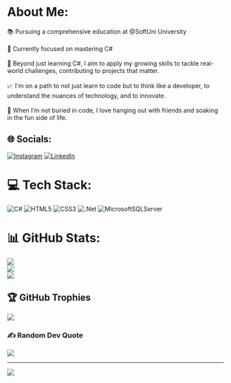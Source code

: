 # About Me:
📚 Pursuing a comprehensive education at @SoftUni University<br><br>📌 Currently focused on mastering C#<br><br>🎯 Beyond just learning C#, I aim to apply my growing skills to tackle real-world challenges, contributing to projects that matter.<br><br>📈 I'm on a path to not just learn to code but to think like a developer, to understand the nuances of technology, and to innovate.<br><br>💎 When I’m not buried in code, I love hanging out with friends and soaking in the fun side of life.


## 🌐 Socials:
[![Instagram](https://img.shields.io/badge/Instagram-%23E4405F.svg?logo=Instagram&logoColor=white)](https://instagram.com/nataliboevaa) [![LinkedIn](https://img.shields.io/badge/LinkedIn-%230077B5.svg?logo=linkedin&logoColor=white)](https://linkedin.com/in/natali-boeva-8b0a762b8) 

# 💻 Tech Stack:
![C#](https://img.shields.io/badge/c%23-%23239120.svg?style=flat&logo=csharp&logoColor=white) ![HTML5](https://img.shields.io/badge/html5-%23E34F26.svg?style=flat&logo=html5&logoColor=white) ![CSS3](https://img.shields.io/badge/css3-%231572B6.svg?style=flat&logo=css3&logoColor=white) ![.Net](https://img.shields.io/badge/.NET-5C2D91?style=flat&logo=.net&logoColor=white) ![MicrosoftSQLServer](https://img.shields.io/badge/Microsoft%20SQL%20Server-CC2927?style=flat&logo=microsoft%20sql%20server&logoColor=white)
# 📊 GitHub Stats:
![](https://github-readme-stats.vercel.app/api?username=nataliboeva&theme=jolly&hide_border=true&include_all_commits=false&count_private=false)<br/>
![](https://github-readme-streak-stats.herokuapp.com/?user=nataliboeva&theme=jolly&hide_border=true)<br/>
![](https://github-readme-stats.vercel.app/api/top-langs/?username=nataliboeva&theme=jolly&hide_border=true&include_all_commits=false&count_private=false&layout=compact)

## 🏆 GitHub Trophies
![](https://github-profile-trophy.vercel.app/?username=nataliboeva&theme=radical&no-frame=true&no-bg=false&margin-w=4)

### ✍️ Random Dev Quote
![](https://quotes-github-readme.vercel.app/api?type=horizontal&theme=radical)

---
[![](https://visitcount.itsvg.in/api?id=nataliboeva&icon=3&color=10)](https://visitcount.itsvg.in)

<!-- Proudly created with GPRM ( https://gprm.itsvg.in ) -->

